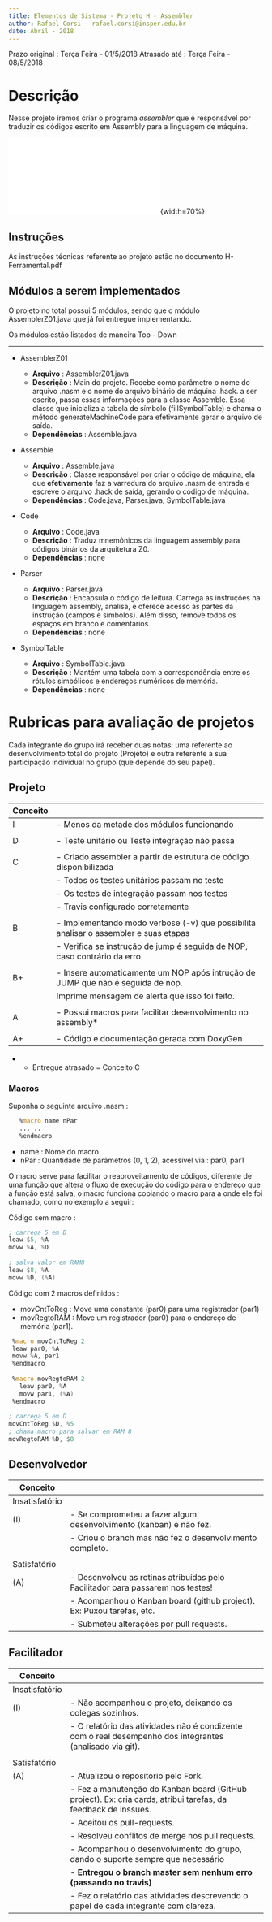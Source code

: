 ```yaml
---
title: Elementos de Sistema - Projeto H - Assembler
author: Rafael Corsi - rafael.corsi@insper.edu.br
date: Abril - 2018
---
```


<div class="alert">
    Prazo original : Terça Feira - 01/5/2018 
    Atrasado até   : Terça Feira - 08/5/2018
</div>

# Descrição 

Nesse projeto iremos criar o programa *assembler* que é responsável por traduzir os códigos escrito em Assembly para a linguagem de máquina.

![Assembly](figs/sistema-assembler.pdf){width=70%}

## Instruções 

As instruções técnicas referente ao projeto estão no documento H-Ferramental.pdf

## Módulos a serem implementados

O projeto no total possui 5 módulos, sendo que o módulo AssemblerZ01.java que já foi entregue implementando.

<div class="box">
 Os módulos estão listados de maneira Top - Down
</div>

---------------------------
 
- AssemblerZ01
    - **Arquivo**   : AssemblerZ01.java
    - **Descrição** : Main do projeto. Recebe como parâmetro o nome do arquivo .nasm e o nome do arquivo binário de máquina .hack. a ser escrito, passa essas informações para a classe Assemble. Essa classe que inicializa a tabela de símbolo (fillSymbolTable) e chama o método generateMachineCode para efetivamente gerar o arquivo de saída.
    - **Dependências** : Assemble.java
    
- Assemble
    - **Arquivo**   : Assemble.java
    - **Descrição** : Classe responsável por criar o código de máquina, ela que **efetivamente** faz a varredura do arquivo .nasm de entrada e escreve o arquivo .hack de saída, gerando o código de máquina. 
    - **Dependências** : Code.java, Parser.java, SymbolTable.java
    
- Code
    - **Arquivo**   : Code.java
    - **Descrição** :  Traduz mnemônicos da linguagem assembly para códigos binários da arquitetura Z0.
    - **Dependências** : none
  
- Parser
    - **Arquivo**   : Parser.java
    - **Descrição** : Encapsula o código de leitura. Carrega as instruções na linguagem assembly, analisa, e oferece acesso as partes da instrução  (campos e símbolos). Além disso, remove todos os espaços em branco e comentários.
    - **Dependências** : none

- SymbolTable
    - **Arquivo**   : SymbolTable.java
    - **Descrição** :  Mantém uma tabela com a correspondência entre os rótulos simbólicos e endereços numéricos de memória.
    - **Dependências** : none

# Rubricas para avaliação de projetos

Cada integrante do grupo irá receber duas notas: uma referente ao desenvolvimento total do projeto (Projeto) e outra referente a sua participação individual no grupo (que depende do seu papel).

## Projeto


| Conceito |                                                                                      |
|----------|--------------------------------------------------------------------------------------|
| I        | - Menos da metade dos módulos funcionando                                            |
|          |                                                                                      |
| D        | - Teste unitário ou Teste integração não passa                                       |
|          |                                                                                      |
| C        | - Criado assembler a partir de estrutura de código disponibilizada                   |
|          | - Todos os testes unitários passam no teste                                          |
|          | - Os testes de integração passam nos testes                                          |
|          | - Travis configurado corretamente                                                    |
|          |                                                                                      |
| B        | - Implementando modo verbose (-v) que possibilita analisar o assembler e suas etapas |
|          | - Verifica se instrução de jump é seguida de NOP, caso contrário da erro             |
|          |                                                                                      |
| B+       | - Insere automaticamente um NOP após intrução de JUMP que não é seguida de nop.      |
|          | Imprime mensagem de alerta que isso foi feito.                                       |
|          |                                                                                      |
| A        | - Possui macros para facilitar desenvolvimento no assembly*                          |
|          |                                                                                      |
| A+       | - Código e documentação gerada com DoxyGen                                           |

* - Entregue atrasado = Conceito C

### Macros

Suponha o seguinte arquivo .nasm :

```asm
   %macro name nPar 
   ... ..
   %endmacro

```

- name : Nome do macro
- nPar : Quantidade de parâmetros (0, 1, 2), acessível via : par0, par1

O macro serve para facilitar o reaproveitamento de códigos, diferente de uma função que altera o fluxo de execução do código para o endereço que a função está salva, o macro funciona copiando o macro para a onde ele foi chamado, como no exemplo a seguir:


Código sem macro :
``` asm
; carrega 5 em D
leaw $5, %A
movw %A, %D
 
; salva valor em RAM8
leaw $8, %A
movw %D, (%A)
```

Código com 2 macros definidos : 

- movCntToReg : Move uma constante (par0) para uma registrador (par1)
- movRegtoRAM : Move um registrador (par0) para o endereço de memória (par1).

``` asm
 %macro movCntToReg 2
 leaw par0, %A
 movw %A, par1
 %endmacro
 
 %macro movRegtoRAM 2
   leaw par0, %A
   movw par1, (%A)
 %endmacro
 
; carrega 5 em D
movCntToReg $D, %5
; chama macro para salvar em RAM 8
movRegtoRAM %D, $8
```

## Desenvolvedor

| Conceito       |                                                                                |
|----------------|--------------------------------------------------------------------------------|
| Insatisfatório |                                                                                |
| (I)            | - Se comprometeu a fazer algum desenvolvimento (kanban) e não fez.             |
|                | - Criou o branch mas não fez o desenvolvimento completo.                       |
|                |                                                                                |
| Satisfatório   |                                                                                |
| (A)            | - Desenvolveu as rotinas atribuídas pelo Facilitador para passarem nos testes! |
|                | - Acompanhou o Kanban board (github project). Ex: Puxou tarefas, etc.          |
|                | - Submeteu alterações por pull requests.                                       |

## Facilitador

| Conceito       |                                                                                                               |
|----------------|---------------------------------------------------------------------------------------------------------------|
| Insatisfatório |                                                                                                               |
| (I)            | - Não acompanhou o projeto, deixando os colegas sozinhos.                                                     |
|                | - O relatório das atividades não é condizente com o real desempenho dos integrantes (analisado via git).      |
|                |                                                                                                               |
| Satisfatório   |                                                                                                               |
| (A)            | - Atualizou o repositório pelo Fork.                                                                          |
|                | - Fez a manutenção do Kanban board (GitHub project). Ex: cria cards, atribui tarefas, da feedback de inssues. |
|                | - Aceitou os pull-requests.                                                                                   |
|                | - Resolveu conflitos de merge nos pull requests.                                                              |
|                | - Acompanhou o desenvolvimento do grupo, dando o suporte sempre que necessário                                |
|                | - **Entregou o branch master sem nenhum erro (passando no travis)**                                           |
|                | - Fez o relatório das atividades descrevendo o papel de cada integrante com clareza.                          |
